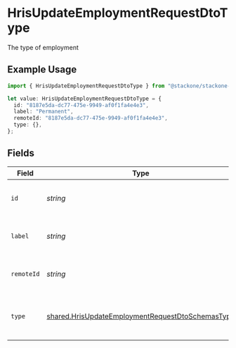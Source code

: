 # HrisUpdateEmploymentRequestDtoType

The type of employment

## Example Usage

```typescript
import { HrisUpdateEmploymentRequestDtoType } from "@stackone/stackone-client-ts/sdk/models/shared";

let value: HrisUpdateEmploymentRequestDtoType = {
  id: "8187e5da-dc77-475e-9949-af0f1fa4e4e3",
  label: "Permanent",
  remoteId: "8187e5da-dc77-475e-9949-af0f1fa4e4e3",
  type: {},
};
```

## Fields

| Field                                                                                                                       | Type                                                                                                                        | Required                                                                                                                    | Description                                                                                                                 | Example                                                                                                                     |
| --------------------------------------------------------------------------------------------------------------------------- | --------------------------------------------------------------------------------------------------------------------------- | --------------------------------------------------------------------------------------------------------------------------- | --------------------------------------------------------------------------------------------------------------------------- | --------------------------------------------------------------------------------------------------------------------------- |
| `id`                                                                                                                        | *string*                                                                                                                    | :heavy_minus_sign:                                                                                                          | Unique identifier                                                                                                           | 8187e5da-dc77-475e-9949-af0f1fa4e4e3                                                                                        |
| `label`                                                                                                                     | *string*                                                                                                                    | :heavy_minus_sign:                                                                                                          | The label of the employment type                                                                                            | Permanent                                                                                                                   |
| `remoteId`                                                                                                                  | *string*                                                                                                                    | :heavy_minus_sign:                                                                                                          | Provider's unique identifier                                                                                                | 8187e5da-dc77-475e-9949-af0f1fa4e4e3                                                                                        |
| `type`                                                                                                                      | [shared.HrisUpdateEmploymentRequestDtoSchemasType](../../../sdk/models/shared/hrisupdateemploymentrequestdtoschemastype.md) | :heavy_minus_sign:                                                                                                          | The type of employment (e.g., contractor, permanent)                                                                        | permanent                                                                                                                   |